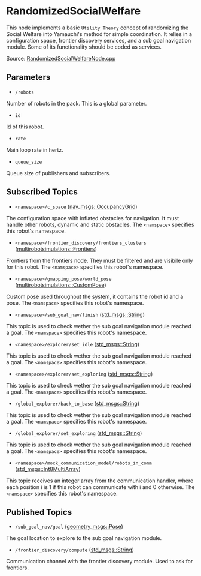 # RandomizedSocialWelfare

This node implements a basic ```Utility Theory``` concept of randomizing the Social Welfare into Yamauchi's method for simple coordination. It relies in a configuration space, frontier discovery services, and a sub goal navigation module. Some of its functionality should be coded as services.

Source: [RandomizedSocialWelfareNode.cpp](../../src/multirobotexploration/source/policies/RandomizedSocialWelfareNode.cpp)

## Parameters

* ```/robots```

Number of robots in the pack. This is a global parameter.

* ```id```

Id of this robot.

* ```rate```

Main loop rate in hertz.

* ```queue_size```

Queue size of publishers and subscribers.

## Subscribed Topics

* ```<namespace>/c_space``` ([nav_msgs::OccupancyGrid](https://docs.ros.org/en/api/nav_msgs/html/msg/OccupancyGrid.html))

The configuration space with inflated obstacles for navigation. It must handle other robots, dynamic and static obstacles. The ```<namspace>``` specifies this robot's namespace.

* ```<namespace>/frontier_discovery/frontiers_clusters``` ([multirobotsimulations::Frontiers](../../src/multirobotsimulations/msg/Frontiers.msg))

Frontiers from the frontiers node. They must be filtered and are visibile only for this robot. The ```<namspace>``` specifies this robot's namespace.

* ```<namespace>/gmapping_pose/world_pose``` ([multirobotsimulations::CustomPose](../../src/multirobotsimulations/msg/CustomPose.msg))

Custom pose used throughout the system, it contains the robot id and a pose. The ```<namspace>``` specifies this robot's namespace.

* ```<namespace>/sub_goal_nav/finish``` ([std_msgs::String](../../src/multirobotsimulations/msg/CustomPose.msg))

This topic is used to check wether the sub goal navigation module reached a goal. The ```<namspace>``` specifies this robot's namespace.

* ```<namespace>/explorer/set_idle``` ([std_msgs::String](https://docs.ros.org/en/api/std_msgs/html/msg/String.html))

This topic is used to check wether the sub goal navigation module reached a goal. The ```<namspace>``` specifies this robot's namespace.

* ```<namespace>/explorer/set_exploring``` ([std_msgs::String](https://docs.ros.org/en/api/std_msgs/html/msg/String.html))

This topic is used to check wether the sub goal navigation module reached a goal. The ```<namspace>``` specifies this robot's namespace.

* ```/global_explorer/back_to_base``` ([std_msgs::String](https://docs.ros.org/en/api/std_msgs/html/msg/String.html))

This topic is used to check wether the sub goal navigation module reached a goal. The ```<namspace>``` specifies this robot's namespace.

* ```/global_explorer/set_exploring``` ([std_msgs::String](https://docs.ros.org/en/api/std_msgs/html/msg/String.html))

This topic is used to check wether the sub goal navigation module reached a goal. The ```<namspace>``` specifies this robot's namespace.

* ```<namespace>/mock_communication_model/robots_in_comm``` ([std_msgs::Int8MultiArray](https://docs.ros.org/en/api/std_msgs/html/msg/Int8MultiArray.html))

This topic receives an integer array from the communication handler, where each position i is 1 if this robot can communicate with i and 0 otherwise. The ```<namspace>``` specifies this robot's namespace.

## Published Topics

* ```/sub_goal_nav/goal``` ([geometry_msgs::Pose](https://docs.ros.org/en/api/geometry_msgs/html/msg/Pose.html))

The goal location to explore to the sub goal navigation module.

* ```/frontier_discovery/compute``` ([std_msgs::String](https://docs.ros.org/en/api/std_msgs/html/msg/String.html))

Communication channel with the frontier discovery module. Used to ask for frontiers.

<!-- ## Published Transforms

* ```odom``` -->
